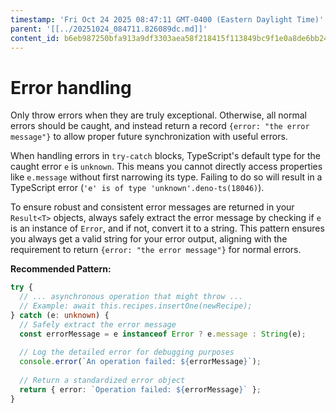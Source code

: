```yaml
---
timestamp: 'Fri Oct 24 2025 08:47:11 GMT-0400 (Eastern Daylight Time)'
parent: '[[../20251024_084711.826089dc.md]]'
content_id: b6eb987250bfa913a9df3303aea58f218415f113849bc9f1e0a8de6bb24a59c5
---
```


# Error handling

Only throw errors when they are truly exceptional. Otherwise, all normal errors should be caught, and instead return a record `{error: "the error message"}` to allow proper future synchronization with useful errors.

When handling errors in `try-catch` blocks, TypeScript's default type for the caught error `e` is `unknown`. This means you cannot directly access properties like `e.message` without first narrowing its type. Failing to do so will result in a TypeScript error (`'e' is of type 'unknown'.deno-ts(18046)`).

To ensure robust and consistent error messages are returned in your `Result<T>` objects, always safely extract the error message by checking if `e` is an instance of `Error`, and if not, convert it to a string. This pattern ensures you always get a valid string for your error output, aligning with the requirement to return `{error: "the error message"}` for normal errors.

**Recommended Pattern:**

```typescript
try {
  // ... asynchronous operation that might throw ...
  // Example: await this.recipes.insertOne(newRecipe);
} catch (e: unknown) {
  // Safely extract the error message
  const errorMessage = e instanceof Error ? e.message : String(e);
  
  // Log the detailed error for debugging purposes
  console.error(`An operation failed: ${errorMessage}`);
  
  // Return a standardized error object
  return { error: `Operation failed: ${errorMessage}` };
}
```
